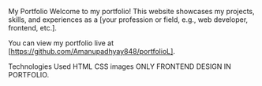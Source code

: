 My Portfolio
Welcome to my portfolio! This website showcases my projects, skills, and experiences as a [your profession or field, e.g., web developer, frontend, etc.].

You can view my portfolio live at [https://github.com/Amanupadhyay848/portfolioL].

Technologies Used
HTML
CSS
images
ONLY FRONTEND DESIGN IN PORTFOLIO.


